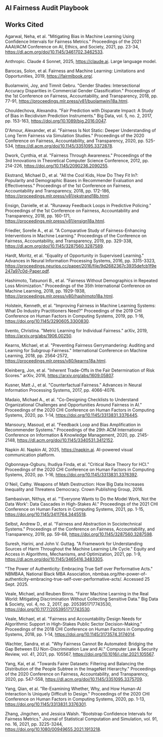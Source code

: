 ## AI Fairness Audit Playbook 

## Works Cited ##

Agarwal, Neha, et al. "Mitigating Bias in Machine Learning Using Confidence Intervals for Fairness Metrics." Proceedings of the 2021 AAAI/ACM Conference on AI, Ethics, and Society, 2021, pp. 23-34, https://dl.acm.org/doi/10.1145/3461702.3462533.

Anthropic. Claude 4 Sonnet, 2025, https://claude.ai. Large language model.

Barocas, Solon, et al. Fairness and Machine Learning: Limitations and Opportunities, 2019, https://fairmlbook.org/.

Buolamwini, Joy, and Timnit Gebru. "Gender Shades: Intersectional Accuracy Disparities in Commercial Gender Classification." Proceedings of the 1st Conference on Fairness, Accountability, and Transparency, 2018, pp. 77-91, https://proceedings.mlr.press/v81/buolamwini18a.html.

Chouldechova, Alexandra. "Fair Prediction with Disparate Impact: A Study of Bias in Recidivism Prediction Instruments." Big Data, vol. 5, no. 2, 2017, pp. 153-163, https://doi.org/10.1089/big.2016.0047.

D'Amour, Alexander, et al. "Fairness Is Not Static: Deeper Understanding of Long Term Fairness via Simulation Studies." Proceedings of the 2020 Conference on Fairness, Accountability, and Transparency, 2020, pp. 525-534, https://dl.acm.org/doi/10.1145/3351095.3372878.

Dwork, Cynthia, et al. "Fairness Through Awareness." Proceedings of the 3rd Innovations in Theoretical Computer Science Conference, 2012, pp. 214-226, https://doi.org/10.1145/2090236.2090255.

Ekstrand, Michael D., et al. "All the Cool Kids, How Do They Fit In?: Popularity and Demographic Biases in Recommender Evaluation and Effectiveness." Proceedings of the 1st Conference on Fairness, Accountability and Transparency, 2018, pp. 172-186, https://proceedings.mlr.press/v81/ekstrand18b.html.

Ensign, Danielle, et al. "Runaway Feedback Loops in Predictive Policing." Proceedings of the 1st Conference on Fairness, Accountability and Transparency, 2018, pp. 160-171, https://proceedings.mlr.press/v81/ensign18a.html.

Friedler, Sorelle A., et al. "A Comparative Study of Fairness-Enhancing Interventions in Machine Learning." Proceedings of the Conference on Fairness, Accountability, and Transparency, 2019, pp. 329-338, https://dl.acm.org/doi/10.1145/3287560.3287589.

Hardt, Moritz, et al. "Equality of Opportunity in Supervised Learning." Advances in Neural Information Processing Systems, 2016, pp. 3315-3323, https://proceedings.neurips.cc/paper/2016/file/9d2682367c3935defcb1f9e247a97c0d-Paper.pdf.

Hashimoto, Tatsunori B., et al. "Fairness Without Demographics in Repeated Loss Minimization." Proceedings of the 35th International Conference on Machine Learning, 2018, pp. 1929-1938, https://proceedings.mlr.press/v80/hashimoto18a.html.

Holstein, Kenneth, et al. "Improving Fairness in Machine Learning Systems: What Do Industry Practitioners Need?" Proceedings of the 2019 CHI Conference on Human Factors in Computing Systems, 2019, pp. 1-16, https://doi.org/10.1145/3290605.3300830.

Ilvento, Christina. "Metric Learning for Individual Fairness." arXiv, 2019, https://arxiv.org/abs/1906.00250.

Kearns, Michael, et al. "Preventing Fairness Gerrymandering: Auditing and Learning for Subgroup Fairness." International Conference on Machine Learning, 2018, pp. 2564-2572, https://proceedings.mlr.press/v80/kearns18a.html.

Kleinberg, Jon, et al. "Inherent Trade-Offs in the Fair Determination of Risk Scores." arXiv, 2016, https://arxiv.org/abs/1609.05807.

Kusner, Matt J., et al. "Counterfactual Fairness." Advances in Neural Information Processing Systems, 2017, pp. 4066-4076.

Madaio, Michael A., et al. "Co-Designing Checklists to Understand Organizational Challenges and Opportunities Around Fairness in AI." Proceedings of the 2020 CHI Conference on Human Factors in Computing Systems, 2020, pp. 1-14, https://doi.org/10.1145/3313831.3376445.

Mansoury, Masoud, et al. "Feedback Loop and Bias Amplification in Recommender Systems." Proceedings of the 29th ACM International Conference on Information & Knowledge Management, 2020, pp. 2145-2148, https://dl.acm.org/doi/10.1145/3340531.3412152.

Napkin AI. Napkin AI, 2025, https://napkin.ai. AI-powered visual communication platform.

Ogbonnaya-Ogburu, Ihudiya Finda, et al. "Critical Race Theory for HCI." Proceedings of the 2020 CHI Conference on Human Factors in Computing Systems, 2020, pp. 1-16, https://doi.org/10.1145/3313831.3376392.

O'Neil, Cathy. Weapons of Math Destruction: How Big Data Increases Inequality and Threatens Democracy. Crown Publishing Group, 2016.

Sambasivan, Nithya, et al. "'Everyone Wants to Do the Model Work, Not the Data Work': Data Cascades in High-Stakes AI." Proceedings of the 2021 CHI Conference on Human Factors in Computing Systems, 2021, pp. 1-15, https://doi.org/10.1145/3411764.3445518.

Selbst, Andrew D., et al. "Fairness and Abstraction in Sociotechnical Systems." Proceedings of the Conference on Fairness, Accountability, and Transparency, 2019, pp. 59-68, https://doi.org/10.1145/3287560.3287598.

Suresh, Harini, and John V. Guttag. "A Framework for Understanding Sources of Harm Throughout the Machine Learning Life Cycle." Equity and Access in Algorithms, Mechanisms, and Optimization, 2021, pp. 1-9, https://dl.acm.org/doi/10.1145/3465416.3483305.

"The Power of Authenticity: Embracing True Self over Performative Acts." NBMBAA, National Black MBA Association, nbmbaa.org/the-power-of-authenticity-embracing-true-self-over-performative-acts/. Accessed 25 Sept. 2025.

Veale, Michael, and Reuben Binns. "Fairer Machine Learning in the Real World: Mitigating Discrimination Without Collecting Sensitive Data." Big Data & Society, vol. 4, no. 2, 2017, pp. 2053951717743530, https://doi.org/10.1177/2053951717743530.

Veale, Michael, et al. "Fairness and Accountability Design Needs for Algorithmic Support in High-Stakes Public Sector Decision-Making." Proceedings of the 2018 CHI Conference on Human Factors in Computing Systems, 2018, pp. 1-14, https://doi.org/10.1145/3173574.3174014.

Wachter, Sandra, et al. "Why Fairness Cannot Be Automated: Bridging the Gap Between EU Non-Discrimination Law and AI." Computer Law & Security Review, vol. 41, 2021, pp. 105567, https://doi.org/10.1016/j.clsr.2021.105567.

Yang, Kai, et al. "Towards Fairer Datasets: Filtering and Balancing the Distribution of the People Subtree in the ImageNet Hierarchy." Proceedings of the 2020 Conference on Fairness, Accountability, and Transparency, 2020, pp. 547-558, https://dl.acm.org/doi/10.1145/3351095.3375709.

Yang, Qian, et al. "Re-Examining Whether, Why, and How Human-AI Interaction Is Uniquely Difficult to Design." Proceedings of the 2020 CHI Conference on Human Factors in Computing Systems, 2020, pp. 1-13, https://doi.org/10.1145/3313831.3376301.

Zhang, Jingchen, and Jessica Walsh. "Bootstrap Confidence Intervals for Fairness Metrics." Journal of Statistical Computation and Simulation, vol. 91, no. 16, 2021, pp. 3225-3244, https://doi.org/10.1080/00949655.2021.1913218.
